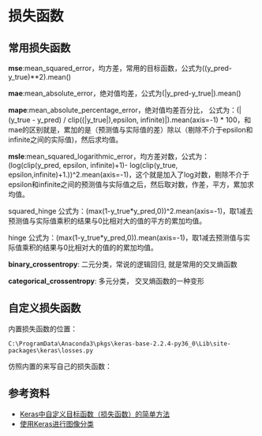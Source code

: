 # 损失函数

## 常用损失函数

**mse**:mean_squared_error，均方差，常用的目标函数，公式为((y_pred-y_true)**2).mean()

**mae**:mean_absolute_error，绝对值均差，公式为(|y_pred-y_true|).mean()

**mape**:mean_absolute_percentage_error，绝对值均差百分比， 公式为：(|(y_true - y_pred) / clip((|y_true|),epsilon, infinite)|).mean(axis=-1) * 100，和mae的区别就是，累加的是（预测值与实际值的差）除以（剔除不介于epsilon和infinite之间的实际值)，然后求均值。

**msle**:mean_squared_logarithmic_error，均方差对数，公式为： (log(clip(y_pred, epsilon, infinite)+1)- log(clip(y_true, epsilon,infinite)+1.))^2.mean(axis=-1)，这个就是加入了log对数，剔除不介于epsilon和infinite之间的预测值与实际值之后，然后取对数，作差，平方，累加求均值。

squared_hinge 公式为：(max(1-y_true*y_pred,0))^2.mean(axis=-1)，取1减去预测值与实际值乘积的结果与0比相对大的值的平方的累加均值。

hinge 公式为：(max(1-y_true*y_pred,0)).mean(axis=-1)，取1减去预测值与实际值乘积的结果与0比相对大的值的的累加均值。

**binary_crossentropy**: 二元分类，常说的逻辑回归, 就是常用的交叉熵函数

**categorical_crossentropy**: 多元分类， 交叉熵函数的一种变形


## 自定义损失函数

内置损失函数的位置：

```
C:\ProgramData\Anaconda3\pkgs\keras-base-2.2.4-py36_0\Lib\site-packages\keras\losses.py
```

仿照内置的来写自己的损失函数：


## 参考资料

- [Keras中自定义目标函数（损失函数）的简单方法](https://www.aliyun.com/zixun/wenji/1255215.html)
- [使用Keras进行图像分类](https://blog.csdn.net/u010632850/article/details/77102821)